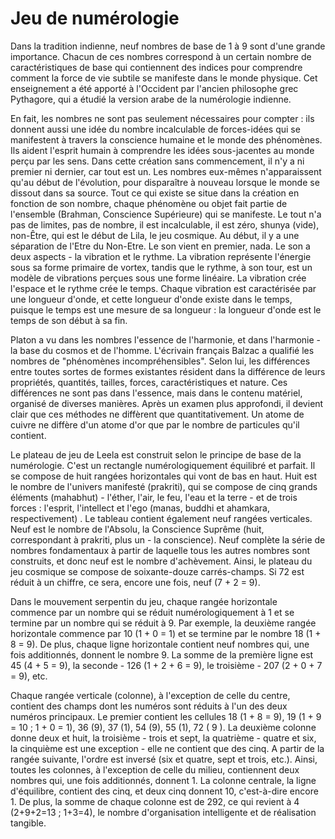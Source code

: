 # Jeu de numérologie

Dans la tradition indienne, neuf nombres de base de 1 à 9 sont d'une grande importance. Chacun de ces nombres correspond à un certain nombre de caractéristiques de base qui contiennent des indices pour comprendre comment la force de vie subtile se manifeste dans le monde physique. Cet enseignement a été apporté à l'Occident par l'ancien philosophe grec Pythagore, qui a étudié la version arabe de la numérologie indienne.

En fait, les nombres ne sont pas seulement nécessaires pour compter : ils donnent aussi une idée du nombre incalculable de forces-idées qui se manifestent à travers la conscience humaine et le monde des phénomènes. Ils aident l'esprit humain à comprendre les idées sous-jacentes au monde perçu par les sens. Dans cette création sans commencement, il n'y a ni premier ni dernier, car tout est un. Les nombres eux-mêmes n'apparaissent qu'au début de l'évolution, pour disparaître à nouveau lorsque le monde se dissout dans sa source. Tout ce qui existe se situe dans la création en fonction de son nombre, chaque phénomène ou objet fait partie de l'ensemble (Brahman, Conscience Supérieure) qui se manifeste. Le tout n'a pas de limites, pas de nombre, il est incalculable, il est zéro, shunya (vide), non-Être, qui est le début de Lila, le jeu cosmique. Au début, il y a une séparation de l'Etre du Non-Etre. Le son vient en premier, nada. Le son a deux aspects - la vibration et le rythme. La vibration représente l'énergie sous sa forme primaire de vortex, tandis que le rythme, à son tour, est un modèle de vibrations perçues sous une forme linéaire. La vibration crée l'espace et le rythme crée le temps. Chaque vibration est caractérisée par une longueur d'onde, et cette longueur d'onde existe dans le temps, puisque le temps est une mesure de sa longueur : la longueur d'onde est le temps de son début à sa fin.

Platon a vu dans les nombres l'essence de l'harmonie, et dans l'harmonie - la base du cosmos et de l'homme. L'écrivain français Balzac a qualifié les nombres de "phénomènes incompréhensibles". Selon lui, les différences entre toutes sortes de formes existantes résident dans la différence de leurs propriétés, quantités, tailles, forces, caractéristiques et nature. Ces différences ne sont pas dans l'essence, mais dans le contenu matériel, organisé de diverses manières. Après un examen plus approfondi, il devient clair que ces méthodes ne diffèrent que quantitativement. Un atome de cuivre ne diffère d'un atome d'or que par le nombre de particules qu'il contient.

Le plateau de jeu de Leela est construit selon le principe de base de la numérologie. C'est un rectangle numérologiquement équilibré et parfait. Il se compose de huit rangées horizontales qui vont de bas en haut. Huit est le nombre de l'univers manifesté (prakriti), qui se compose de cinq grands éléments (mahabhut) - l'éther, l'air, le feu, l'eau et la terre - et de trois forces : l'esprit, l'intellect et l'ego (manas, buddhi et ahamkara, respectivement) . Le tableau contient également neuf rangées verticales. Neuf est le nombre de l'Absolu, la Conscience Suprême (huit, correspondant à prakriti, plus un - la conscience). Neuf complète la série de nombres fondamentaux à partir de laquelle tous les autres nombres sont construits, et donc neuf est le nombre d'achèvement. Ainsi, le plateau du jeu cosmique se compose de soixante-douze carrés-champs. Si 72 est réduit à un chiffre, ce sera, encore une fois, neuf (7 + 2 = 9).

Dans le mouvement serpentin du jeu, chaque rangée horizontale commence par un nombre qui se réduit numérologiquement à 1 et se termine par un nombre qui se réduit à 9. Par exemple, la deuxième rangée horizontale commence par 10 (1 + 0 = 1) et se termine par le nombre 18 (1 + 8 = 9). De plus, chaque ligne horizontale contient neuf nombres qui, une fois additionnés, donnent le nombre 9. La somme de la première ligne est 45 (4 + 5 = 9), la seconde - 126 (1 + 2 + 6 = 9), le troisième - 207 (2 + 0 + 7 = 9), etc.

Chaque rangée verticale (colonne), à l'exception de celle du centre, contient des champs dont les numéros sont réduits à l'un des deux numéros principaux. Le premier contient les cellules 18 (1 + 8 = 9), 19 (1 + 9 = 10 ; 1 + 0 = 1), 36 (9), 37 (1), 54 (9), 55 (1), 72 ( 9 ). La deuxième colonne donne deux et huit, la troisième - trois et sept, la quatrième - quatre et six, la cinquième est une exception - elle ne contient que des cinq. A partir de la rangée suivante, l'ordre est inversé (six et quatre, sept et trois, etc.). Ainsi, toutes les colonnes, à l'exception de celle du milieu, contiennent deux nombres qui, une fois additionnés, donnent 1. La colonne centrale, la ligne d'équilibre, contient des cinq, et deux cinq donnent 10, c'est-à-dire encore 1. De plus, la somme de chaque colonne est de 292, ce qui revient à 4 (2+9+2=13 ; 1+3=4), le nombre d'organisation intelligente et de réalisation tangible.
